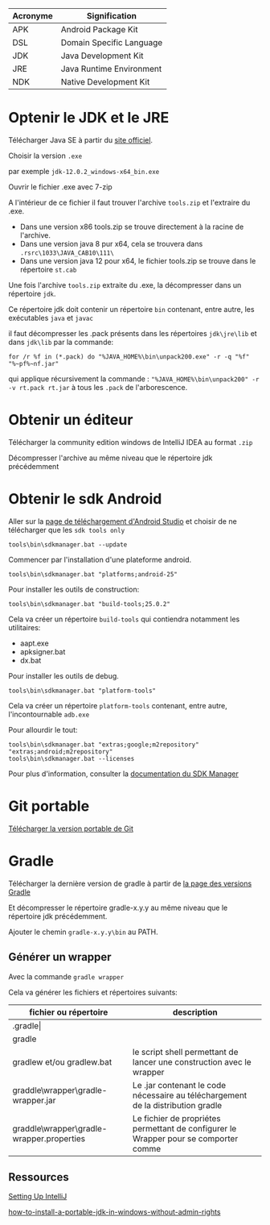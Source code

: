 

|Acronyme|Signification|
|--|--|
|APK| Android Package Kit|
|DSL| Domain Specific Language|
|JDK| Java Development Kit|
|JRE| Java Runtime Environment|
|NDK| Native Development Kit|

# Optenir le JDK et le JRE

Télécharger Java SE à partir du [site officiel](https://www.oracle.com/technetwork/java/javase/overview/index.html).

Choisir la version `.exe`

par exemple `jdk-12.0.2_windows-x64_bin.exe`

Ouvrir le fichier .exe avec 7-zip

A l'intérieur de ce fichier il faut trouver l'archive `tools.zip` et l'extraire du .exe.

* Dans une version x86 tools.zip se trouve directement à la racine de l'archive.
* Dans une version java 8 pur x64, cela se trouvera dans `.rsrc\1033\JAVA_CAB10\111\`
* Dans une version java 12 pour x64, le fichier tools.zip se trouve dans le répertoire `st.cab`

Une fois l'archive `tools.zip` extraite du .exe, la décompresser dans un répertoire `jdk`.

Ce répertoire jdk doit contenir un répertoire `bin` contenant, entre autre, les exécutables `java` et `javac`

il faut décompresser les .pack présents dans les répertoires  `jdk\jre\lib` et dans `jdk\lib`
par la commande:
```
for /r %f in (*.pack) do "%JAVA_HOME%\bin\unpack200.exe" -r -q "%f" "%~pf%~nf.jar"
```
qui applique récursivement la commande :
`"%JAVA_HOME%\bin\unpack200" -r -v rt.pack rt.jar`
à tous les `.pack` de l'arborescence.



# Obtenir un éditeur

Télécharger la community edition windows de IntelliJ IDEA au format `.zip`

Décompresser l'archive au même niveau que le répertoire jdk précédemment

# Obtenir le sdk Android

Aller sur la [page de téléchargement d'Android Studio](https://developer.android.com/studio#downloads) et choisir de ne télécharger que les `sdk tools only`

```
tools\bin\sdkmanager.bat --update
```

Commencer par l'installation d'une plateforme android.
```
tools\bin\sdkmanager.bat "platforms;android-25"
```

Pour installer les outils de construction:

```
tools\bin\sdkmanager.bat "build-tools;25.0.2"
```
Cela va créer un répertoire `build-tools` qui contiendra notamment les utilitaires:
* aapt.exe
* apksigner.bat
* dx.bat


Pour installer les outils de debug.
```
tools\bin\sdkmanager.bat "platform-tools"
```

Cela va créer un répertoire `platform-tools` contenant, entre autre, l'incontournable `adb.exe`


Pour allourdir le tout:
```
tools\bin\sdkmanager.bat "extras;google;m2repository" "extras;android;m2repository"
tools\bin\sdkmanager.bat --licenses
```

Pour plus d'information, consulter la [documentation du SDK Manager](https://developer.android.com/studio/command-line/sdkmanager)

# Git portable

[Télécharger la version portable de Git](https://git-scm.com/download/win)


# Gradle

Télécharger la dernière version de gradle à partir de [la page des versions Gradle](https://gradle.org/releases/)

Et décompresser le répertoire gradle-x.y.y au même niveau que le répertoire jdk précédemment.

Ajouter le chemin `gradle-x.y.y\bin` au PATH.

## Générer un wrapper

Avec la commande
`gradle wrapper`

Cela va générer les fichiers et répertoires suivants:

|fichier ou répertoire | description |
|--|--|
|.gradle\| |
|gradle| |
|gradlew et/ou gradlew.bat| le script shell permettant de lancer une construction avec le wrapper|
|graddle\wrapper\gradle-wrapper.jar| Le .jar contenant le code nécessaire au téléchargement de la distribution gradle |
|graddle\wrapper\gradle-wrapper.properties| Le fichier de propriétes permettant de configurer le Wrapper pour se comporter comme  |




## Ressources

[Setting Up IntelliJ](https://github.com/codepath/android_guides/wiki/Setting-up-IntelliJ-IDEA)

[how-to-install-a-portable-jdk-in-windows-without-admin-rights](https://www.whitebyte.info/programming/java/how-to-install-a-portable-jdk-in-windows-without-admin-rights)

